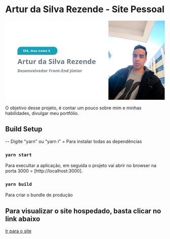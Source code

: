 # Artur da Silva Rezende - Site Pessoal

![personal-site](https://github.com/ArturdaSilvaRezende/my_site/blob/master/artur-da-silva-rezende.PNG/)

O objetivo desse projeto, é contar um pouco sobre mim e minhas habilidades, divulgar meu portfólio.

## Build Setup

-- Digite "yarn" ou "yarn i" = Para instalar todas as dependências

### `yarn start`

Para execultar a aplicação, em seguida o projeto vai abrir no browser na porta 3000 = [http://localhost:3000].

### `yarn build`

Para criar o bundle de produção

## Para visualizar o site hospedado, basta clicar no link abaixo

<a href="https://artur-silva-rezende.netlify.app/" target="_blank">Ir para o site</a>
